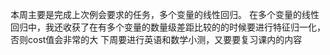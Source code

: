 本周主要是完成上次例会要求的任务，多个变量的线性回归。
在多个变量的线性回归中，我还收获了在有多个变量的数量级差距比较的的时候要进行特征归一化，否则cost值会非常的大
下周要进行英语和数学小测，又要要复习课内的内容
